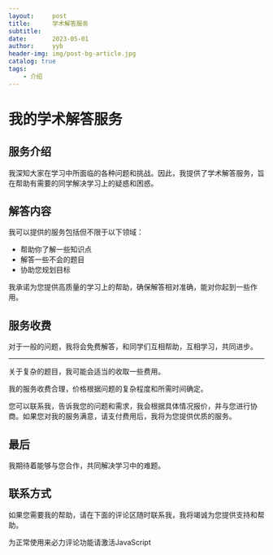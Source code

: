 ```yaml
---
layout:     post
title:      学术解答服务
subtitle:   
date:       2023-05-01
author:     yyb
header-img: img/post-bg-article.jpg
catalog: true
tags:
    - 介绍
---
```


# 我的学术解答服务

## 服务介绍
我深知大家在学习中所面临的各种问题和挑战。因此，我提供了学术解答服务，旨在帮助有需要的同学解决学习上的疑惑和困惑。

## 解答内容
我可以提供的服务包括但不限于以下领域：
- 帮助你了解一些知识点
- 解答一些不会的题目
- 协助您规划目标

我承诺为您提供高质量的学习上的帮助，确保解答相对准确，能对你起到一些作用。

## 服务收费
对于一般的问题，我将会免费解答，和同学们互相帮助，互相学习，共同进步。

---

关于复杂的题目，我可能会适当的收取一些费用。

我的服务收费合理，价格根据问题的复杂程度和所需时间确定。

您可以联系我，告诉我您的问题和需求，我会根据具体情况报价，并与您进行协商。如果您对我的服务满意，请支付费用后，我将为您提供优质的服务。

## 最后
我期待着能够与您合作，共同解决学习中的难题。

## 联系方式
如果您需要我的帮助，请在下面的评论区随时联系我，我将竭诚为您提供支持和帮助。

<!-- 来必力City版安装代码 -->
<div id="lv-container" data-id="city" data-uid="MTAyMC81ODQzNi8zNDg5OQ==">
	<script type="text/javascript">
   (function(d, s) {
       var j, e = d.getElementsByTagName(s)[0];

       if (typeof LivereTower === 'function') { return; }

       j = d.createElement(s);
       j.src = 'https://cdn-city.livere.com/js/embed.dist.js';
       j.async = true;

       e.parentNode.insertBefore(j, e);
   })(document, 'script');
	</script>
<noscript> 为正常使用来必力评论功能请激活JavaScript</noscript>
</div>
<!-- City版安装代码已完成 -->
